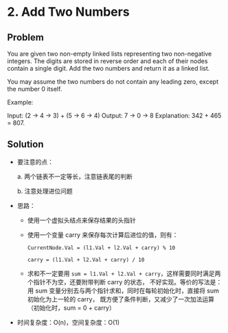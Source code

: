 # 2. Add Two Numbers

## Problem
You are given two non-empty linked lists representing two non-negative integers. The digits are stored 
in reverse order and each of their nodes contain a single digit. Add the two numbers and return it as a linked list.

You may assume the two numbers do not contain any leading zero, except the number 0 itself.

Example:

Input: (2 -> 4 -> 3) + (5 -> 6 -> 4)
Output: 7 -> 0 -> 8
Explanation: 342 + 465 = 807.

## Solution
- 要注意的点：

    a. 两个链表不一定等长，注意链表尾的判断
    
    b. 注意处理进位问题
    
- 思路：

    - 使用一个虚拟头结点来保存结果的头指针  

    - 使用一个变量 carry 来保存每次计算后进位的值，则有：
    
        `CurrentNode.Val = (l1.Val + l2.Val + carry) % 10`
        
        `carry = (l1.Val + l2.Val + carry) / 10`
        
    - 求和不一定要用 `sum = l1.Val + l2.Val + carry`，这样需要同时满足两个指针不为空，还要附带判断 carry 的状态，
    不好实现。等价的写法是：用 sum 变量分别去与两个指针求和，同时在每轮初始化时，直接将 sum 初始化为上一轮的 carry，
    既方便了条件判断，又减少了一次加法运算（初始化时，sum = 0 + carry）
    
- 时间复杂度：O(n)，空间复杂度：O(1)